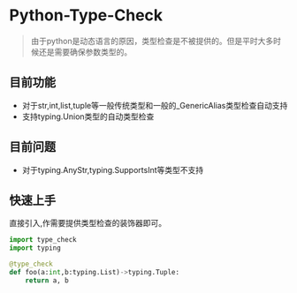 # Python-Type-Check
> 由于python是动态语言的原因，类型检查是不被提供的。但是平时大多时候还是需要确保参数类型的。

## 目前功能
- 对于str,int,list,tuple等一般传统类型和一般的_GenericAlias类型检查自动支持
- 支持typing.Union类型的自动类型检查

## 目前问题
- 对于typing.AnyStr,typing.SupportsInt等类型不支持

## 快速上手
直接引入,作需要提供类型检查的装饰器即可。

```python
import type_check
import typing

@type_check
def foo(a:int,b:typing.List)->typing.Tuple:
    return a, b
```

